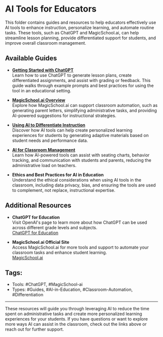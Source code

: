 # AI Tools for Educators

This folder contains guides and resources to help educators effectively use AI tools to enhance instruction, personalize learning, and automate routine tasks. These tools, such as ChatGPT and MagicSchool.ai, can help streamline lesson planning, provide differentiated support for students, and improve overall classroom management.

## Available Guides

-   [**Getting Started with ChatGPT**](Getting-Started-with-ChatGPT.md)\
  Learn how to use ChatGPT to generate lesson plans, create differentiated assignments, and assist with grading or feedback. This guide walks through example prompts and best practices for using the tool in an educational setting.

- [**MagicSchool.ai Overview**](MagicSchool.ai-Overview.md)\
  Explore how MagicSchool.ai can support classroom automation, such as generating parent letters, simplifying administrative tasks, and providing AI-powered suggestions for instructional strategies.

- [**Using AI to Differentiate Instruction**](Using-AI-to-Differentiate-Instruction.md)\
  Discover how AI tools can help create personalized learning experiences for students by generating adaptive materials based on student needs and performance data.

- [**AI for Classroom Management**](AI-for-Classroom-Management.md)\
  Learn how AI-powered tools can assist with seating charts, behavior tracking, and communication with students and parents, reducing the administrative load on teachers.

- **Ethics and Best Practices for AI in Education**  
  Understand the ethical considerations when using AI tools in the classroom, including data privacy, bias, and ensuring the tools are used to complement, not replace, instructional expertise.

## Additional Resources

- **ChatGPT for Education**  
  Visit OpenAI's page to learn more about how ChatGPT can be used across different grade levels and subjects.  
  [ChatGPT for Education](https://openai.com/chatgpt)

- **MagicSchool.ai Official Site**  
  Access MagicSchool.ai for more tools and support to automate your classroom tasks and enhance student learning.  
  [MagicSchool.ai](https://www.magicschool.ai)

## Tags:
- Tools: #ChatGPT, #MagicSchool-ai
- Types: #Guides, #AI-in-Education, #Classroom-Automation, #Differentiation

---

These resources will guide you through leveraging AI to reduce the time spent on administrative tasks and create more personalized learning experiences for your students. If you have questions or want to explore more ways AI can assist in the classroom, check out the links above or reach out for further support.
